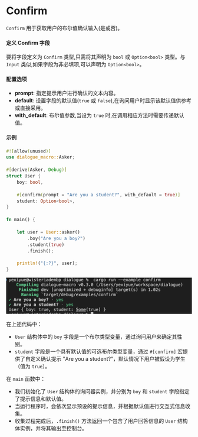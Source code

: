 Confirm
=========

`Confirm` 用于获取用户的布尔值确认输入(是或否)。

#### **定义 Confirm 字段**

要将字段定义为 `Confirm` 类型,只需将其声明为 `bool` 或 `Option<bool>` 类型。与 `Input` 类似,如果字段为非必填项,可以声明为 `Option<bool>`。



#### **配置选项**

- **prompt**: 指定提示用户进行确认的文本内容。
- **default**: 设置字段的默认值(`true` 或 `false`),在询问用户时显示该默认值供参考或直接采用。
- **with_default**: 布尔值参数,当设为 `true` 时,在调用相应方法时需要传递默认值。



#### **示例**

```rust
#![allow(unused)]
use dialogue_macro::Asker;

#[derive(Asker, Debug)]
struct User {
    boy: bool,

    #[confirm(prompt = "Are you a student?", with_default = true)]
    student: Option<bool>,
}

fn main() {

    let user = User::asker()
        .boy("Are you a boy?")
        .student(true)
        .finish();

    println!("{:?}", user);
}

```

![image-20240316141820068](confirm.assets/image-20240316141820068.png)

在上述代码中：

- `User` 结构体中的 `boy` 字段是一个布尔类型变量，通过询问用户来确定其性别。
- `student` 字段是一个具有默认值的可选布尔类型变量，通过 `#[confirm]` 宏提供了自定义确认提示 "Are you a student?"，默认情况下用户被假设为学生（值为 `true`）。

在 `main` 函数中：

- 我们初始化了 `User` 结构体的询问器实例，并分别为 `boy` 和 `student` 字段指定了提示信息和默认值。
- 当运行程序时，会依次显示预设的提示信息，并根据默认值进行交互式信息收集。
- 收集过程完成后，`.finish()` 方法返回一个包含了用户回答信息的 `User` 结构体实例，并将其输出至控制台。


